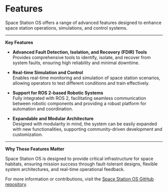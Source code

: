 <!--
layout: default
title: Features
nav_order: 3
-->

# Features

Space Station OS offers a range of advanced features designed to enhance space station operations, simulations, and control systems.

---

**Key Features**

- **Advanced Fault Detection, Isolation, and Recovery (FDIR) Tools**  
  Provides comprehensive tools to identify, isolate, and recover from system faults, ensuring high reliability and minimal downtime.

- **Real-time Simulation and Control**  
  Enables real-time monitoring and simulation of space station scenarios, allowing operators to test different conditions and train effectively.

- **Support for ROS 2-based Robotic Systems**  
  Fully integrated with ROS 2, facilitating seamless communication between robotic components and providing a robust platform for automation and coordination.

- **Expandable and Modular Architecture**  
  Designed with modularity in mind, the system can be easily expanded with new functionalities, supporting community-driven development and customization.

---

**Why These Features Matter**

Space Station OS is designed to provide critical infrastructure for space habitats, ensuring mission success through fault-tolerant designs, flexible system architectures, and real-time operational feedback.

For more information or contributions, visit the [Space Station OS GitHub repository](https://github.com/space-station-os/space-station-os).

